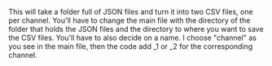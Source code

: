 This will take a folder full of JSON files and turn it into two CSV files, one per channel. You'll have to change the main file with the directory of the folder that holds the JSON files and the directory to where you want to save the CSV files. You'll have to also decide on a name. I choose "channel" as you see in the main file, then the code add _1 or _2 for the corresponding channel.
